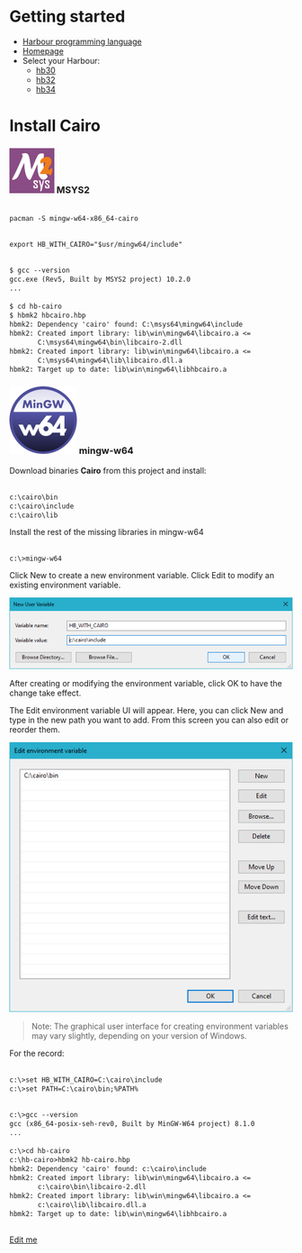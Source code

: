 # Getting started

* [Harbour programming language](https://en.wikipedia.org/wiki/Harbour_(programming_language))
* [Homepage](https://harbour.github.io)
* Select your Harbour:
   - [hb30](https://sourceforge.net/projects/harbour-project/files/)
   - [hb32](https://github.com/harbour/core)
   - [hb34](https://github.com/vszakats/harbour-core)

# Install Cairo

### ![MSYS2](../assets/img/msys2.png) MSYS2

```

pacman -S mingw-w64-x86_64-cairo

```

```

export HB_WITH_CAIRO="$usr/mingw64/include"

```

```

$ gcc --version
gcc.exe (Rev5, Built by MSYS2 project) 10.2.0
...

$ cd hb-cairo
$ hbmk2 hbcairo.hbp
hbmk2: Dependency 'cairo' found: C:\msys64\mingw64\include
hbmk2: Created import library: lib\win\mingw64\libcairo.a <=
       C:\msys64\mingw64\bin\libcairo-2.dll
hbmk2: Created import library: lib\win\mingw64\libcairo.a <=
       C:\msys64\mingw64\lib\libcairo.dll.a
hbmk2: Target up to date: lib\win\mingw64\libhbcairo.a

```

### ![mingw-w64](../assets/img/mingw-w64.png) mingw-w64

Download binaries **Cairo** from this project and install:

```

c:\cairo\bin
c:\cairo\include
c:\cairo\lib

```

Install the rest of the missing libraries in mingw-w64

```

c:\>mingw-w64

```

Click New to create a new environment variable. Click Edit to modify an existing environment variable.

![Advanced System Settings in Windows 10](../assets/img/hb-cairo_01.png "Advanced System Settings in Windows 10")

After creating or modifying the environment variable, click OK to have the change take effect.

The Edit environment variable UI will appear. Here, you can click New and type in the new path you want to add. From this screen you can also edit or reorder them.

![Advanced System Settings in Windows 10](../assets/img/hb-cairo_02.png "Advanced System Settings in Windows 10")

> Note: The graphical user interface for creating environment variables may vary slightly, depending on your version of Windows.

For the record:

```

c:\>set HB_WITH_CAIRO=C:\cairo\include
c:\>set PATH=C:\cairo\bin;%PATH%

```
```

c:\>gcc --version
gcc (x86_64-posix-seh-rev0, Built by MinGW-W64 project) 8.1.0
...

c:\>cd hb-cairo
c:\hb-cairo>hbmk2 hb-cairo.hbp
hbmk2: Dependency 'cairo' found: c:\cairo\include
hbmk2: Created import library: lib\win\mingw64\libcairo.a <=
       c:\cairo\bin\libcairo-2.dll
hbmk2: Created import library: lib\win\mingw64\libcairo.a <=
       c:\cairo\lib\libcairo.dll.a
hbmk2: Target up to date: lib\win\mingw64\libhbcairo.a

```

##

[Edit me](https://github.com/rjopek/hb-cairo/edit/main/docs/tutorial/README.md)
